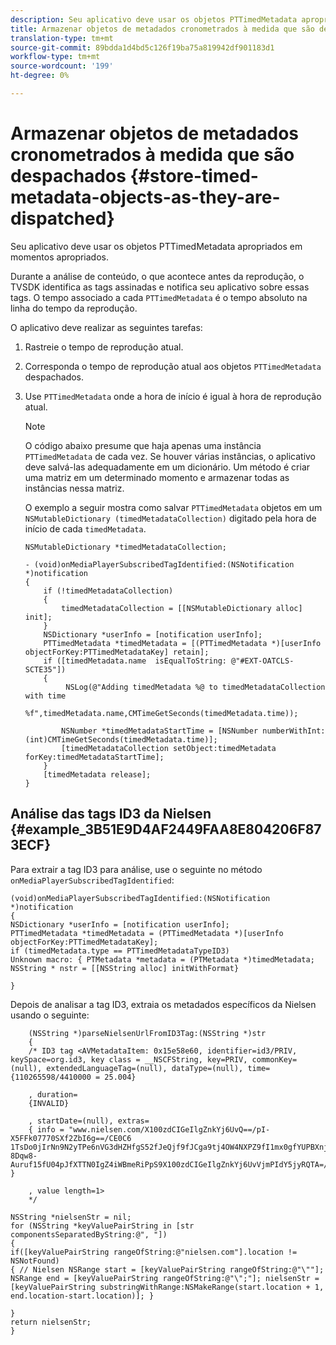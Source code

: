 ```yaml
---
description: Seu aplicativo deve usar os objetos PTTimedMetadata apropriados em momentos apropriados.
title: Armazenar objetos de metadados cronometrados à medida que são despachados
translation-type: tm+mt
source-git-commit: 89bdda1d4bd5c126f19ba75a819942df901183d1
workflow-type: tm+mt
source-wordcount: '199'
ht-degree: 0%

---
```



# Armazenar objetos de metadados cronometrados à medida que são despachados {#store-timed-metadata-objects-as-they-are-dispatched}

Seu aplicativo deve usar os objetos PTTimedMetadata apropriados em momentos apropriados.

Durante a análise de conteúdo, o que acontece antes da reprodução, o TVSDK identifica as tags assinadas e notifica seu aplicativo sobre essas tags. O tempo associado a cada `PTTimedMetadata` é o tempo absoluto na linha do tempo da reprodução.

O aplicativo deve realizar as seguintes tarefas:

1. Rastreie o tempo de reprodução atual.
1. Corresponda o tempo de reprodução atual aos objetos `PTTimedMetadata` despachados.

1. Use `PTTimedMetadata` onde a hora de início é igual à hora de reprodução atual.

   >[!NOTE]
   >
   >O código abaixo presume que haja apenas uma instância `PTTimedMetadata` de cada vez. Se houver várias instâncias, o aplicativo deve salvá-las adequadamente em um dicionário. Um método é criar uma matriz em um determinado momento e armazenar todas as instâncias nessa matriz.

   O exemplo a seguir mostra como salvar `PTTimedMetadata` objetos em um `NSMutableDictionary (timedMetadataCollection)` digitado pela hora de início de cada `timedMetadata`.

   ```
   NSMutableDictionary *timedMetadataCollection; 
   
   - (void)onMediaPlayerSubscribedTagIdentified:(NSNotification *)notification 
   { 
       if (!timedMetadataCollection) 
       { 
           timedMetadataCollection = [[NSMutableDictionary alloc] init]; 
       } 
       NSDictionary *userInfo = [notification userInfo]; 
       PTTimedMetadata *timedMetadata = [(PTTimedMetadata *)[userInfo objectForKey:PTTimedMetadataKey] retain]; 
       if ([timedMetadata.name  isEqualToString: @"#EXT-OATCLS-SCTE35"]) 
       { 
            NSLog(@"Adding timedMetadata %@ to timedMetadataCollection with time                      
                    %f",timedMetadata.name,CMTimeGetSeconds(timedMetadata.time)); 
   
           NSNumber *timedMetadataStartTime = [NSNumber numberWithInt:(int)CMTimeGetSeconds(timedMetadata.time)]; 
           [timedMetadataCollection setObject:timedMetadata forKey:timedMetadataStartTime]; 
       } 
       [timedMetadata release]; 
   }
   ```

## Análise das tags ID3 da Nielsen {#example_3B51E9D4AF2449FAA8E804206F873ECF}

Para extrair a tag ID3 para análise, use o seguinte no método `onMediaPlayerSubscribedTagIdentified`:

```
(void)onMediaPlayerSubscribedTagIdentified:(NSNotification *)notification 
{ 
NSDictionary *userInfo = [notification userInfo]; 
PTTimedMetadata *timedMetadata = (PTTimedMetadata *)[userInfo objectForKey:PTTimedMetadataKey]; 
if (timedMetadata.type == PTTimedMetadataTypeID3) 
Unknown macro: { PTMetadata *metadata = (PTMetadata *)timedMetadata; NSString * nstr = [[NSString alloc] initWithFormat} 
 
}
```

Depois de analisar a tag ID3, extraia os metadados específicos da Nielsen usando o seguinte:

```
    (NSString *)parseNielsenUrlFromID3Tag:(NSString *)str 
    { 
    /* ID3 tag <AVMetadataItem: 0x15e58e60, identifier=id3/PRIV, keySpace=org.id3, key class = __NSCFString, key=PRIV, commonKey=(null), extendedLanguageTag=(null), dataType=(null), time= {110265598/4410000 = 25.004} 
 
    , duration= 
    {INVALID} 
 
    , startDate=(null), extras= 
    { info = "www.nielsen.com/X100zdCIGeIlgZnkYj6UvQ==/pI-X5FFk07770SXf2ZbI6g==/CE0C6​1TsDo0jIrNn9N2yTPe6nVG3dHZHfgS52fJeQjf9fJCga9tj4OW4NXPZ9fI1mx0gfYUPBXnjqolHemZPtn_FCoNg​8Dqw8-Auruf15fU04pJfXTTN0IgZ4iWBmeRiPpS9X100zdCIGeIlgZnkYj6UvVjmPIdY5jyRQTA=/00000/21778/00"; } 
 
    , value length=1> 
    */ 
 
NSString *nielsenStr = nil; 
for (NSString *keyValuePairString in [str componentsSeparatedByString:@", "]) 
{ 
if([keyValuePairString rangeOfString:@"nielsen.com"].location != NSNotFound) 
{ // Nielsen NSRange start = [keyValuePairString rangeOfString:@"\""]; NSRange end = [keyValuePairString rangeOfString:@"\";"]; nielsenStr = [keyValuePairString substringWithRange:NSMakeRange(start.location + 1, end.location-start.location)]; } 
 
} 
return nielsenStr; 
}
```

